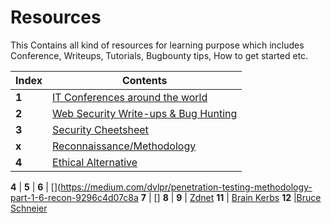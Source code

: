 # Resources

This Contains all kind of resources for learning purpose which includes
Conference, Writeups, Tutorials, Bugbounty tips, How to get started etc.

Index | Contents 
--- | ---
**1** | [IT Conferences around the world](Conference/Conference.md)
**2** | [Web Security Write-ups & Bug Hunting](Write-ups/writeups.md)
**3** | [Security Cheetsheet](Bugbountycheetsheet/Readme.md)
**x** | [Reconnaissance/Methodology](Reconnaissance/Readme.md)
**4** | [Ethical Alternative](https://ethical.net/resources/)

**4** | []( )
**5** | []( )
**6** |  [](https://medium.com/dvlpr/penetration-testing-methodology-part-1-6-recon-9296c4d07c8a
**7** | [] 
**8** | []( )
**9** | [Zdnet](  )
**11** | [Brain Kerbs](  )
**12** |[Bruce Schneier](  )
